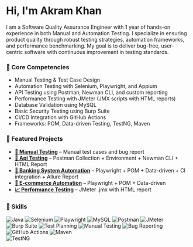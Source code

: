 # Hi, I'm Akram Khan 

I am a Software Quality Assurance Engineer with 1 year of hands-on experience in both Manual and Automation Testing. I specialize in ensuring product quality through robust testing strategies, automation frameworks, and performance benchmarking. My goal is to deliver bug-free, user-centric software with continuous improvement in testing standards. 

### 🧰 Core Competencies
- Manual Testing & Test Case Design
- Automation Testing with Selenium, Playwright, and Appium
- API Testing using Postman, Newman CLI, and custom reporting
- Performance Testing with JMeter (JMX scripts with HTML reports)
- Database Validation using MySQL
- Basic Security Testing using Burp Suite
- CI/CD Integration with GitHub Actions
- Frameworks: POM, Data-driven Testing, TestNG, Maven

### 🌟 Featured Projects
- **[📝 Manual Testing](https://github.com/Akram-BSMRSTU/Manual_Testing_Banking_System)** – Manual test cases and bug report
- **[🧪 Api Testing](https://github.com/Akram-BSMRSTU/FakeStore_APiTesting)** – Postman Collection + Environment + Newman CLI + HTML Report
- **[🏦 Banking System Automation](https://github.com/Akram-BSMRSTU/Automation_Testing_Banking-System)** – Playwright + POM + Data-driven + CI integration + Allure Report 
- **[🛒 E-commerce Automation](https://github.com/Akram-BSMRSTU/WafiLife_QA_Automation)** – Playwright + POM + Data-driven
- **[📈 Performance Testing](https://github.com/Akram-BSMRSTU/PerformanceTest_USBangla)** – JMeter .jmx with HTML report  
 

### 🧠 Skills
![Java](https://img.shields.io/badge/Java-007396?logo=java&logoColor=white) 
![Selenium](https://img.shields.io/badge/Selenium-43B02A?logo=selenium&logoColor=white) 
![Playwright](https://img.shields.io/badge/Playwright-2EAD33?logo=playwright&logoColor=white) 
![MySQL](https://img.shields.io/badge/MySQL-005C84?logo=mysql&logoColor=white)
![Postman](https://img.shields.io/badge/Postman-FF6C37?logo=postman&logoColor=white) 
![JMeter](https://img.shields.io/badge/JMeter-D22128?logo=apache-jmeter&logoColor=white)   
![Burp Suite](https://img.shields.io/badge/Burp_Suite-blue?logo=burp-suite&logoColor=white) 
![Test Planning](https://img.shields.io/badge/Test_Planning-lightgrey) 
![Manual Testing](https://img.shields.io/badge/Manual_Testing-grey) 
![Bug Reporting](https://img.shields.io/badge/Bug_Reporting-red)
![GitHub Actions](https://img.shields.io/badge/GitHub_Actions-2088FF?logo=github-actions&logoColor=white) 
![Maven](https://img.shields.io/badge/Maven-C71A36?logo=apache-maven&logoColor=white)  
![TestNG](https://img.shields.io/badge/TestNG-F0632C?logo=testng&logoColor=white)




